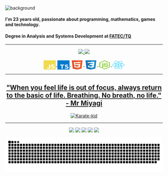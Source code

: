 <div>
    <img align="center" justify="center" alt="background" src="https://gist.github.com/alisonglima/9f38cc45d4716b14aa7d762014ee906e/raw/779748d922a96ccebd678eae0dc08dded98cea0e/background.gif">
</div>

<!-- ## Hi there <img src="https://raw.githubusercontent.com/kaueMarques/kaueMarques/master/hi.gif" width="30px">, I'm Alison Lima. -->

#### I'm 23 years old, passionate about programming, mathematics, games and technology.

#### Degree in Analysis and Systems Development at [FATEC/TQ](http://www.fatectq.edu.br/analise-e-desenvolvimento-de-sistemas)

<hr/>

<center>

 <div>
  <a href="https://github.com/alisonglima">
  <img height="180em" src="https://github-readme-stats.vercel.app/api?username=alisonglima&show_icons=true&theme=dark&include_all_commits=true&count_private=true"/>
  <img height="180em" src="https://github-readme-stats.vercel.app/api/top-langs/?username=alisonglima&layout=compact&langs_count=7&theme=dark"/>
</div>
<div style="display: inline_block"><br>
  <img align="center" alt="Alison-Js" height="30" width="40" src="https://raw.githubusercontent.com/devicons/devicon/master/icons/javascript/javascript-plain.svg">
  <img align="center" alt="Alison-Ts" height="30" width="40" src="https://raw.githubusercontent.com/devicons/devicon/master/icons/typescript/typescript-plain.svg">
  <img align="center" alt="Alison-HTML" height="30" width="40" src="https://raw.githubusercontent.com/devicons/devicon/master/icons/html5/html5-original.svg">
  <img align="center" alt="Alison-CSS" height="30" width="40" src="https://raw.githubusercontent.com/devicons/devicon/master/icons/css3/css3-original.svg">
  <img align="center" alt="Alison-Node" height="30" width="40" src="https://raw.githubusercontent.com/devicons/devicon/master/icons/nodejs/nodejs-original.svg">
  <img align="center" alt="Alison-React" height="30" width="40" src="https://raw.githubusercontent.com/devicons/devicon/master/icons/react/react-original.svg">
  <!-- <img align="center" alt="Alison-Dart" height="30" width="40" src="https://raw.githubusercontent.com/devicons/devicon/master/icons/dart/dart-original.svg"> -->
  <!-- <img align="center" alt="Alison-Flutter" height="30" width="40" src="https://raw.githubusercontent.com/devicons/devicon/master/icons/flutter/flutter-original.svg"> -->
  <!-- <img align="center" alt="Alison-Swift" height="30" width="40" src="https://raw.githubusercontent.com/devicons/devicon/master/icons/swift/swift-original.svg"> -->
 <!-- <img align="center" alt="Alison-Elixir" height="30" width="40" src="https://raw.githubusercontent.com/devicons/devicon/master/icons/elixir/elixir-original.svg"> -->
 <!-- <img align="center" alt="Alison-Rust" height="30" width="40" src="https://raw.githubusercontent.com/devicons/devicon/master/icons/rust/rust-plain.svg"> -->
 <!-- <img align="center" alt="Alison-Python" height="30" width="40" src="https://raw.githubusercontent.com/devicons/devicon/master/icons/python/python-original.svg"> -->
 <!-- <img align="center" alt="Alison-Go" height="30" width="40" src="https://raw.githubusercontent.com/devicons/devicon/master/icons/go/go-original.svg"> -->
 
<br> 
 
</div>
 
 <hr/>
 
   ## "When you feel life is out of focus, always return to the basic of life. Breathing. No breath, no life." - Mr Miyagi
  <div>
    <img align="center" justify="center" alt="Karate-kid" src="http://4.bp.blogspot.com/-POPiFkzj4PY/U_s4tblyqSI/AAAAAAAALGQ/uvum9wR8bk8/s1600/Karate%2BKid%2B1.gif">
  </div>
 
 <hr/>
 
 <div> 
  <a href="https://instagram.com/alisonglima" target="_blank"><img src="https://img.shields.io/badge/-Instagram-%23E4405F?style=for-the-badge&logo=instagram&logoColor=white" target="_blank"></a>
  <a href="https://twitter.com/alisonglima" target="_blank"><img src="https://img.shields.io/badge/Twitter-1DA1F2?style=for-the-badge&logo=twitter&logoColor=white" target="_blank"></a>
  <a href = "mailto:alisinhogustavo.lima@gmail.com"><img src="https://img.shields.io/badge/-Gmail-%23333?style=for-the-badge&logo=gmail&logoColor=white" target="_blank"></a>
  <a href = "mailto:alisonlima2@hotmail.com"><img src="https://img.shields.io/badge/Outlook-0078D4?style=for-the-badge&logo=microsoft-outlook&logoColor=white" target="_blank"></a>
  <a href="https://www.linkedin.com/in/alisonglima" target="_blank"><img src="https://img.shields.io/badge/-LinkedIn-%230077B5?style=for-the-badge&logo=linkedin&logoColor=white" target="_blank"></a>

![Snake animation](https://github.com/alisonglima/alisonglima/blob/master/github-contribution-grid-snake.svg)

</div>
 
 </center>
